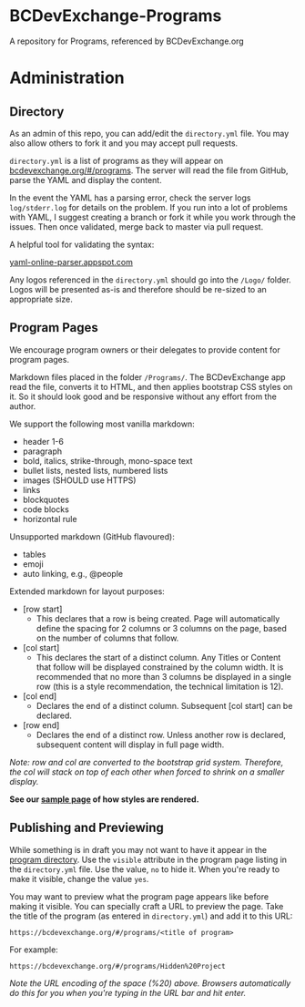 # BCDevExchange-Programs
A repository for Programs, referenced by BCDevExchange.org

# Administration

## Directory
As an admin of this repo, you can add/edit the `directory.yml` file.  You may also allow others to fork it and you may accept pull requests.  

`directory.yml` is a list of programs as they will appear on [bcdevexchange.org/#/programs](https://bcdevexchange.org/#/programs).  The server will read the file from GitHub, parse the YAML and display the content.  

In the event the YAML has a parsing error, check the server logs `log/stderr.log` for details on the problem. If you run into a lot of problems with YAML, I suggest creating a branch or fork it while you work through the issues.  Then once validated, merge back to master via pull request.  

A helpful tool for validating the syntax:

[yaml-online-parser.appspot.com](http://yaml-online-parser.appspot.com/?url=https%3A%2F%2Fraw.githubusercontent.com%2FBCDevExchange%2FBCDevExchange-Programs%2Fmaster%2Fdirectory.yml)

Any logos referenced in the `directory.yml` should go into the `/Logo/` folder.  Logos will be presented as-is and therefore should be re-sized to an appropriate size.

## Program Pages
We encourage program owners or their delegates to provide content for program pages.  

Markdown files placed in the folder `/Programs/`.  The BCDevExchange app read the file, converts it to HTML, and then applies bootstrap CSS styles on it.  So it should look good and be responsive without any effort from the author.  

We support the following most vanilla markdown:

- header 1-6
- paragraph
- bold, italics, strike-through, mono-space text
- bullet lists, nested lists, numbered lists
- images (SHOULD use HTTPS)
- links
- blockquotes
- code blocks
- horizontal rule

Unsupported markdown (GitHub flavoured):

- tables
- emoji
- auto linking, e.g., @people

Extended markdown for layout purposes:

- [row start]
	 - This declares that a row is being created. Page will automatically define the spacing for 2 columns or 3 columns on the page, based on the number of columns that follow. 
- [col start] 
	- This declares the start of a distinct column. Any Titles or Content that follow will be displayed constrained by the column width. It is recommended that no more than 3 columns be displayed in a single row (this is a style recommendation, the technical limitation is 12).  
- [col end]
	- Declares the end of a distinct column. Subsequent [col start] can be declared.
- [row end]
	- Declares the end of a distinct row. Unless another row is declared, subsequent content will display in full page width.

*Note: row and col are converted to the bootstrap grid system.  Therefore, the col will stack on top of each other when forced to shrink on a smaller display.*

**See our [sample page](https://bcdevexchange.org/#/programs/Test%20title) of how styles are rendered.**


## Publishing and Previewing
While something is in draft you may not want to have it appear in the [program directory](https://bcdevexchange.org/#/programs).  Use the `visible` attribute in the program page listing in the `directory.yml` file.  Use the value, `no` to hide it.  When you're ready to make it visible, change the value `yes`. 

You may want to preview what the program page appears like before making it visible.  You can specially craft a URL to preview the page.  Take the title of the program (as entered in `directory.yml`) and add it to this URL:

```
https://bcdevexchange.org/#/programs/<title of program>
```

For example:

```
https://bcdevexchange.org/#/programs/Hidden%20Project
```

*Note the URL encoding of the space (%20) above.  Browsers automatically do this for you when you're typing in the URL bar and hit enter.*
